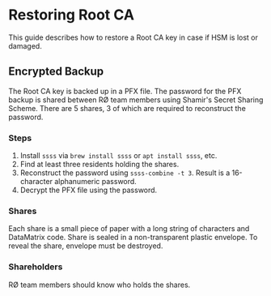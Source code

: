# Restoring Root CA

This guide describes how to restore a Root CA key in case if HSM is lost or damaged.

## Encrypted Backup

The Root CA key is backed up in a PFX file. The password for the PFX backup is shared between RØ team members using Shamir's Secret Sharing Scheme. There are 5 shares, 3 of which are required to reconstruct the password.

### Steps

1. Install `ssss` via `brew install ssss` or `apt install ssss`, etc.
2. Find at least three residents holding the shares.
3. Reconstruct the password using `ssss-combine -t 3`. Result is a 16-character alphanumeric password.
4. Decrypt the PFX file using the password.

### Shares

Each share is a small piece of paper with a long string of characters and DataMatrix code.
Share is sealed in a non-transparent plastic envelope. To reveal the share, envelope must be destroyed.

### Shareholders

RØ team members should know who holds the shares.
